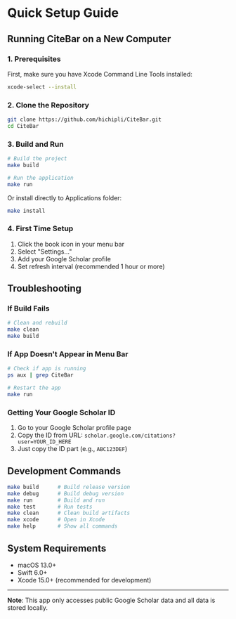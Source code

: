 # Quick Setup Guide

## Running CiteBar on a New Computer

### 1. Prerequisites

First, make sure you have Xcode Command Line Tools installed:

```bash
xcode-select --install
```

### 2. Clone the Repository

```bash
git clone https://github.com/hichipli/CiteBar.git
cd CiteBar
```

### 3. Build and Run

```bash
# Build the project
make build

# Run the application
make run
```

Or install directly to Applications folder:

```bash
make install
```

### 4. First Time Setup

1. Click the book icon in your menu bar
2. Select "Settings..."
3. Add your Google Scholar profile
4. Set refresh interval (recommended 1 hour or more)

## Troubleshooting

### If Build Fails

```bash
# Clean and rebuild
make clean
make build
```

### If App Doesn't Appear in Menu Bar

```bash
# Check if app is running
ps aux | grep CiteBar

# Restart the app
make run
```

### Getting Your Google Scholar ID

1. Go to your Google Scholar profile page
2. Copy the ID from URL: `scholar.google.com/citations?user=YOUR_ID_HERE`
3. Just copy the ID part (e.g., `ABC123DEF`)

## Development Commands

```bash
make build      # Build release version
make debug      # Build debug version  
make run        # Build and run
make test       # Run tests
make clean      # Clean build artifacts
make xcode      # Open in Xcode
make help       # Show all commands
```

## System Requirements

- macOS 13.0+
- Swift 6.0+
- Xcode 15.0+ (recommended for development)

---

**Note**: This app only accesses public Google Scholar data and all data is stored locally.